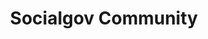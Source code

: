 ---
# This topic lives at
# https://digital.gov/topics/socialgov-community

# Topic Title
title: "Socialgov Community"

# description — keep it short and clear
# summary: ""

# Weight
weight: 1

# For more information on managing topics,
# see https://github.com/GSA/digitalgov.gov/wiki/topics
---